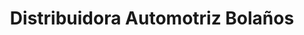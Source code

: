 ---
title: "Distribuidora Automotriz Bolaños"
url: /quito/distribuidora-automotriz-bolanos/
shop: piezas de automóviles
---